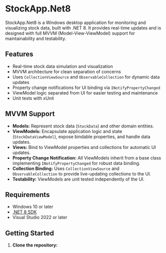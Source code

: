 # StockApp.Net8

StockApp.Net8 is a Windows desktop application for monitoring and visualizing stock data, built with .NET 8. It provides real-time updates and is designed with full MVVM (Model-View-ViewModel) support for maintainability and testability.

## Features

- Real-time stock data simulation and visualization
- MVVM architecture for clean separation of concerns
- Uses `CollectionViewSource` and `ObservableCollection` for dynamic data updates
- Property change notifications for UI binding via `INotifyPropertyChanged`
- ViewModel logic separated from UI for easier testing and maintenance
- Unit tests with xUnit

## MVVM Support

- **Models:** Represent stock data (`StockData`) and other domain entities.
- **ViewModels:** Encapsulate application logic and state (`StockDataViewModel`), expose bindable properties, and handle data updates.
- **Views:** Bind to ViewModel properties and collections for automatic UI updates.
- **Property Change Notification:** All ViewModels inherit from a base class implementing `INotifyPropertyChanged` for robust data binding.
- **Collection Binding:** Uses `CollectionViewSource` and `ObservableCollection` to provide live-updating collections to the UI.
- **Testability:** ViewModels are unit tested independently of the UI.

## Requirements

- Windows 10 or later
- [.NET 8 SDK](https://dotnet.microsoft.com/download/dotnet/8.0)
- Visual Studio 2022 or later

## Getting Started

1. **Clone the repository:**


